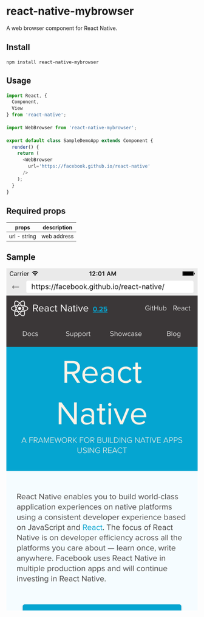 # react-native-mybrowser

A web browser component for React Native.

## Install

```
npm install react-native-mybrowser
```

## Usage

```javascript
import React, {
  Component,
  View
} from 'react-native';

import WebBrowser from 'react-native-mybrowser';

export default class SampleDemoApp extends Component {
  render() {
    return (
      <WebBrowser
        url='https://facebook.github.io/react-native'
      />
    );
  }
}
```

## Required props

|props        |description            |
|---          |---                    |
|url - string | web address           |

## Sample

![](./assets/images/ios.png)
